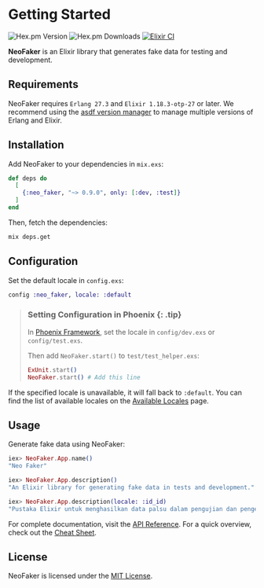 # Getting Started

![Hex.pm Version](https://img.shields.io/hexpm/v/neo_faker) ![Hex.pm Downloads](https://img.shields.io/hexpm/dt/neo_faker) [![Elixir CI](https://github.com/muzhawir/neo_faker/actions/workflows/build.yml/badge.svg)](https://github.com/muzhawir/neo_faker/actions/workflows/build.yml)

**NeoFaker** is an Elixir library that generates fake data for testing and development.

## Requirements

NeoFaker requires `Erlang 27.3` and `Elixir 1.18.3-otp-27` or later. We recommend using the
[asdf version manager](https://asdf-vm.com) to manage multiple versions of Erlang and Elixir.

## Installation

Add NeoFaker to your dependencies in `mix.exs`:

```elixir
def deps do
  [
    {:neo_faker, "~> 0.9.0", only: [:dev, :test]}
  ]
end
```

Then, fetch the dependencies:

```sh
mix deps.get
```

## Configuration

Set the default locale in `config.exs`:

```elixir
config :neo_faker, locale: :default
```

> ### Setting Configuration in Phoenix {: .tip}
>
> In [Phoenix Framework](https://hexdocs.pm/phoenix), set the locale in `config/dev.exs` or
> `config/test.exs`.
>
> Then add `NeoFaker.start()` to `test/test_helper.exs`:
>
> ```elixir
> ExUnit.start()
> NeoFaker.start() # Add this line
> ```

If the specified locale is unavailable, it will fall back to `:default`.
You can find the list of available locales on the [Available Locales](https://hexdocs.pm/neo_faker/available-locales.html) page.

## Usage

Generate fake data using NeoFaker:

```elixir
iex> NeoFaker.App.name()
"Neo Faker"

iex> NeoFaker.App.description()
"An Elixir library for generating fake data in tests and development."

iex> NeoFaker.App.description(locale: :id_id)
"Pustaka Elixir untuk menghasilkan data palsu dalam pengujian dan pengembangan."
```

For complete documentation, visit the [API Reference](https://hexdocs.pm/neo_faker/api-reference.html).
For a quick overview, check out the [Cheat Sheet](https://hexdocs.pm/neo_faker/cheat.html).

## License

NeoFaker is licensed under the [MIT License](https://github.com/muzhawir/neo_faker/blob/main/LICENSE.md).
